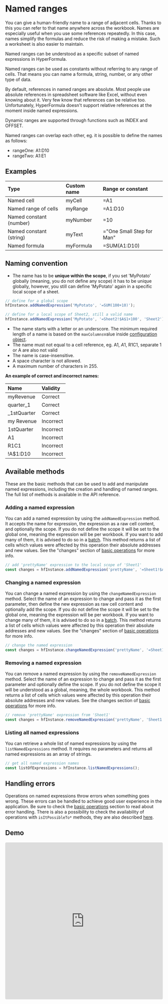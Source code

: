 # Named ranges

You can give a human-friendly name to a range of adjacent cells. 
Thanks to this you can refer to that name anywhere across the workbook. 
Names are especially useful when you use some references repeatedly. 
In this case, names simplify the formulas and reduce the risk of making 
a mistake. Such a worksheet is also easier to maintain.

Named ranges can be understood as a specific subset of named 
expressions in HyperFormula.

Named ranges can be used as constants without referring to any 
range of cells. That means you can name a formula, string, number, 
or any other type of data.

By default, references in named ranges are absolute. Most people use 
absolute references in spreadsheet software like Excel, without even 
knowing about it. Very few know that references can be relative too. 
Unfortunately, HyperFormula doesn't support relative references at 
the moment inside named expressions.

Dynamic ranges are supported through functions such as INDEX and OFFSET.

Named ranges can overlap each other, eg. it is possible to define 
the names as follows: 

* rangeOne: A1:D10
* rangeTwo: A1:E1

## Examples

| Type | Custom name | Range or constant |
| :--- | :--- | :--- |
| Named cell | myCell | =A1 |
| Named range of cells | myRange | =A1:D10 |
| Named constant (number) | myNumber | =10 |
| Named constant (string) | myText | ="One Small Step for Man" |
| Named formula | myFormula | =SUM(A1:D10) |

## Naming convention

* The name has to be **unique within the scope**, if you set
'MyPotato' globally (meaning, you do not define any scope) it has
to be unique globally, however, you still can define 'MyPotato'
again in a specific local scope of a sheet.

```javascript
// define for a global scope
hfInstance.addNamedExpression('MyPotato', '=SUM(100+10)');

// define for a local scope of Sheet2, still a valid name
hfInstance.addNamedExpression('MyPotato', '=Sheet2!$A$1+100', 'Sheet2');
```

* The name starts with a letter or an underscore. The minimum required
length of a name is based on the `maxColumns`value inside
[configuration object](configuration-options.md).
* The name must not equal to a cell reference, eg. A1, $A$1,
R1C1, separate 1 or A are also not valid
* The name is case-insensitive. 
* A space character is not allowed.
* A maximum number of characters in 255.

**An example of correct and incorrect names:**

| Name | Validity |
| :--- | :--- |
| myRevenue | Correct |
| quarter_1 | Correct |
| _1stQuarter | Correct |
| my Revenue | Incorrect |
| 1stQuarter | Incorrect |
| A1 | Incorrect |
| R1C1 | Incorrect |
| !A$1:D10 | Incorrect |

## Available methods

These are the basic methods that can be used to add and manipulate
named expressions, including the creation and handling of
named ranges. The full list of methods is available in the
API reference.

### Adding a named expression

You can add a named expression by using the `addNamedExpression`
method. It accepts the name for expression, the expression as a
raw cell content, and optionally the scope. If you do not define
the scope it will be set to the global one, meaning the expression
will be per workbook. If you want to add many of them, it is
advised to do so in a [batch](batch-operations.md). This method
returns a list of cells which values were affected by this operation
their absolute addresses and new values. See the "changes"
section of [basic operations](basic-operations) for more info.

```javascript
// add 'prettyName' expression to the local scope of 'Sheet1'
const changes = hfInstance.addNamedExpression('prettyName', '=Sheet1!$A$1+100', 'Sheet1');
```

### Changing a named expression

You can change a named expression by using the `changeNamedExpression`
method. Select the name of an expression to change and pass it as
the first parameter,  then define the new expression as raw cell
content and optionally add the scope. If you do not define the scope
it will be set to the global one, meaning the expression will be
per workbook. If you want to change many of them, it is advised
to do so in a [batch](batch-operations.md). This method returns
a list of cells which values were affected by this operation
their absolute addresses and new values. See the "changes"
section of [basic operations](basic-operations) for more info.

```javascript
// change the named expression
const changes = hfInstance.changeNamedExpression('prettyName', '=Sheet1!$A$1+200');
```

### Removing a named expression

You can remove a named expression by using the `removeNamedExpression`
method. Select the name of an expression to change and pass it as
the first parameter and optionally define the scope. If you do
not define the scope it will be understood as a global, meaning,
the whole workbook. This method returns a list of cells which
values were affected by this operation their absolute addresses
and new values. See the changes section of
[basic operations](basic-operations) for more info.

```javascript
// remove 'prettyName' expression from 'Sheet1'
const changes = hfInstance.removeNamedExpression('prettyName', 'Sheet1');
```

### Listing all named expressions

You can retrieve a whole list of named expressions by
using the `listNamedExpressions` method. It requires no
parameters and returns all named expressions as an array of strings.

```javascript
// get all named expression names
const listOfExpressions = hfInstance.listNamedExpressions();
```

## Handling errors

Operations on named expressions throw errors when something goes
wrong. These errors can be handled to achieve good user experience
in the application. Be sure to check the
[basic operations](basic-operations) section to read about
error handling. There is also a possibility to check the
availability of operations with `isItPossibleTo*` methods, they
are also described [here](basic-operations#isitpossibleto-methods).

## Demo

<iframe
     src="https://codesandbox.io/embed/github/handsontable/hyperformula-demos/tree/develop/named-expressions?autoresize=1&fontsize=11&hidenavigation=1&theme=light&view=preview"
     style="width:100%; height:500px; border:0; border-radius: 4px; overflow:hidden;"
     title="handsontable/hyperformula-demos: named-expressions"
     allow="accelerometer; ambient-light-sensor; camera; encrypted-media; geolocation; gyroscope; hid; microphone; midi; payment; usb; vr; xr-spatial-tracking"
     sandbox="allow-autoplay allow-forms allow-modals allow-popups allow-presentation allow-same-origin allow-scripts"
   ></iframe>